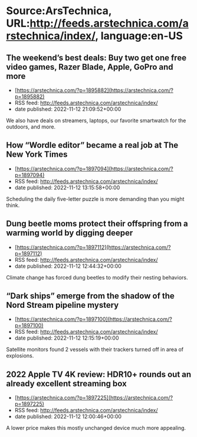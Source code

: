 # Source:ArsTechnica, URL:http://feeds.arstechnica.com/arstechnica/index/, language:en-US

## The weekend’s best deals: Buy two get one free video games, Razer Blade, Apple, GoPro and more
 - [https://arstechnica.com/?p=1895882](https://arstechnica.com/?p=1895882)
 - RSS feed: http://feeds.arstechnica.com/arstechnica/index/
 - date published: 2022-11-12 21:09:52+00:00

We also have deals on streamers, laptops, our favorite smartwatch for the outdoors, and more.

## How “Wordle editor” became a real job at The New York Times
 - [https://arstechnica.com/?p=1897094](https://arstechnica.com/?p=1897094)
 - RSS feed: http://feeds.arstechnica.com/arstechnica/index/
 - date published: 2022-11-12 13:15:58+00:00

Scheduling the daily five-letter puzzle is more demanding than you might think.

## Dung beetle moms protect their offspring from a warming world by digging deeper
 - [https://arstechnica.com/?p=1897112](https://arstechnica.com/?p=1897112)
 - RSS feed: http://feeds.arstechnica.com/arstechnica/index/
 - date published: 2022-11-12 12:44:32+00:00

Climate change has forced dung beetles to modify their nesting behaviors.

## “Dark ships” emerge from the shadow of the Nord Stream pipeline mystery
 - [https://arstechnica.com/?p=1897100](https://arstechnica.com/?p=1897100)
 - RSS feed: http://feeds.arstechnica.com/arstechnica/index/
 - date published: 2022-11-12 12:15:19+00:00

Satellite monitors found 2 vessels with their trackers turned off in area of explosions.

## 2022 Apple TV 4K review: HDR10+ rounds out an already excellent streaming box
 - [https://arstechnica.com/?p=1897225](https://arstechnica.com/?p=1897225)
 - RSS feed: http://feeds.arstechnica.com/arstechnica/index/
 - date published: 2022-11-12 12:00:46+00:00

A lower price makes this mostly unchanged device much more appealing.

